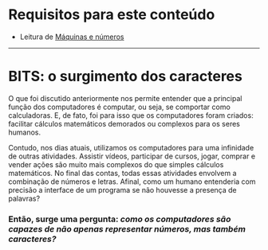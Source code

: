 # Requisitos para este conteúdo
- Leitura de <a href="https://github.com/FireguiQueen/CC50/blob/main/Week%200%20-%20Scratch/!Ci%C3%AAncia%20da%20computa%C3%A7%C3%A3o%20-%20M%C3%A1quinas%20e%20n%C3%BAmeros.md">Máquinas e números</a> 

________________________________________________

# BITS: o surgimento dos caracteres
O que foi discutido anteriormente nos permite entender que a principal função dos computadores é computar, ou seja, se comportar como calculadoras. E, de fato, foi para isso que os computadores foram criados: facilitar cálculos matemáticos demorados ou complexos para os seres humanos.

Contudo, nos dias atuais, utilizamos os computadores para uma infinidade de outras atividades. Assistir vídeos, participar de cursos, jogar, comprar e vender ações são muito mais complexos do que simples cálculos matemáticos. No final das contas, todas essas atividades envolvem a combinação de números e letras. Afinal, como um humano entenderia com precisão a interface de um programa se não houvesse a presença de palavras?

### Então, surge uma pergunta: _como os computadores são capazes de não apenas representar números, mas também caracteres?_
